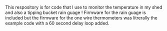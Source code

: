 This respository is for code that I use to monitor the temperature in my shed and also a tipping bucket rain guage !
Firmware for the rain guage is included but the firmware for the one wire thermometers was litrerally the example code with a 60 second delay loop added.
